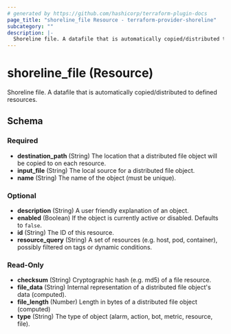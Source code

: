 ```yaml
---
# generated by https://github.com/hashicorp/terraform-plugin-docs
page_title: "shoreline_file Resource - terraform-provider-shoreline"
subcategory: ""
description: |-
  Shoreline file. A datafile that is automatically copied/distributed to defined resources.
---
```


# shoreline_file (Resource)

Shoreline file. A datafile that is automatically copied/distributed to defined resources.



<!-- schema generated by tfplugindocs -->
## Schema

### Required

- **destination_path** (String) The location that a distributed file object will be copied to on each resource.
- **input_file** (String) The local source for a distributed file object.
- **name** (String) The name of the object (must be unique).

### Optional

- **description** (String) A user friendly explanation of an object.
- **enabled** (Boolean) If the object is currently active or disabled. Defaults to `false`.
- **id** (String) The ID of this resource.
- **resource_query** (String) A set of resources (e.g. host, pod, container), possibly filtered on tags or dynamic conditions.

### Read-Only

- **checksum** (String) Cryptographic hash (e.g. md5) of a file resource.
- **file_data** (String) Internal representation of a distributed file object's data (computed).
- **file_length** (Number) Length in bytes of a distributed file object (computed)
- **type** (String) The type of object (alarm, action, bot, metric, resource, file).


